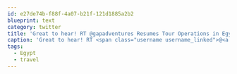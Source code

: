 ```yaml
---
id: e27de74b-f88f-4a07-b21f-121d1885a2b2
blueprint: text
category: twitter
title: 'Great to hear! RT @gapadventures Resumes Tour Operations in Egypt. http://bit.ly/eruief #travel #Egypt'
caption: 'Great to hear! RT <span class="username username_linked">@<a href="https://twitter.com/gapadventures" title="G Adventures">gapadventures</a></span> Resumes Tour Operations in Egypt. http://bit.ly/eruief <span class="hashtag hashtag_local">#<a href="http://tweettemp.darylchymko.ca/?tag=travel">travel</a> <span class="hashtag hashtag_local">#<a href="http://tweettemp.darylchymko.ca/?tag=egypt">Egypt</a>'
tags:
  - Egypt
  - travel
---
```


